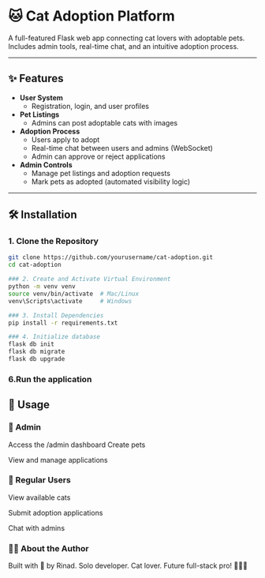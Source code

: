 # 🐱 Cat Adoption Platform

A full-featured Flask web app connecting cat lovers with adoptable pets. Includes admin tools, real-time chat, and an intuitive adoption process.

---

## ✨ Features

- **User System**
  - Registration, login, and user profiles
- **Pet Listings**
  - Admins can post adoptable cats with images
- **Adoption Process**
  - Users apply to adopt
  - Real-time chat between users and admins (WebSocket)
  - Admin can approve or reject applications
- **Admin Controls**
  - Manage pet listings and adoption requests
  - Mark pets as adopted (automated visibility logic)

---

## 🛠️ Installation

### 1. Clone the Repository
```bash
git clone https://github.com/yourusername/cat-adoption.git
cd cat-adoption

### 2. Create and Activate Virtual Environment
python -m venv venv
source venv/bin/activate  # Mac/Linux
venv\Scripts\activate     # Windows

### 3. Install Dependencies
pip install -r requirements.txt

### 4. Initialize database
flask db init
flask db migrate
flask db upgrade

```
### 6.Run the application
## 🚀 Usage
### 👑 Admin
Access the /admin dashboard
Create pets

View and manage applications

### 🙋 Regular Users
View available cats

Submit adoption applications

Chat with admins

### 🙋‍♀️ About the Author
Built with 💙 by Rinad.
Solo developer. Cat lover. Future full-stack pro! 🧑‍💻✨